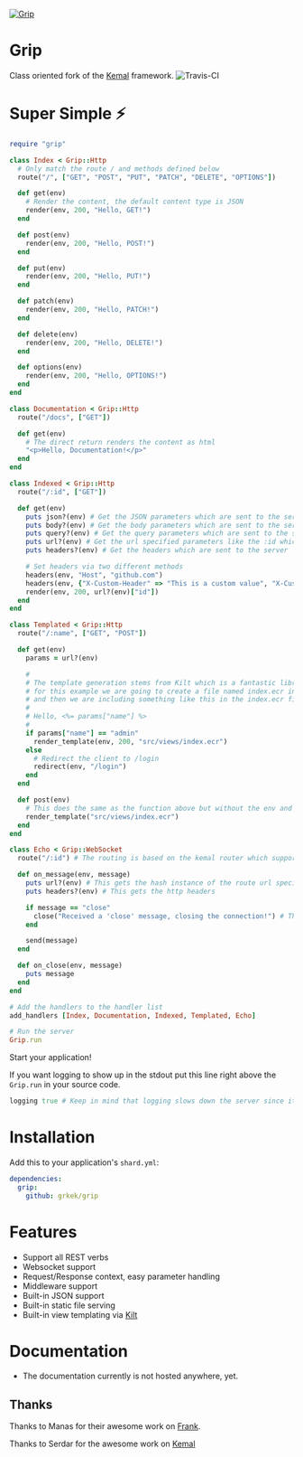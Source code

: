 
[![Grip](https://avatars0.githubusercontent.com/u/44188195?s=200&v=4)](https://github.com/grkek/grip)

# Grip

Class oriented fork of the [Kemal](https://kemalcr.com) framework.
![Travis-CI](https://travis-ci.com/grkek/grip.svg?branch=master)

# Super Simple ⚡️

```ruby
require "grip"

class Index < Grip::Http
  # Only match the route / and methods defined below
  route("/", ["GET", "POST", "PUT", "PATCH", "DELETE", "OPTIONS"])

  def get(env)
    # Render the content, the default content type is JSON
    render(env, 200, "Hello, GET!")
  end

  def post(env)
    render(env, 200, "Hello, POST!")
  end

  def put(env)
    render(env, 200, "Hello, PUT!")
  end

  def patch(env)
    render(env, 200, "Hello, PATCH!")
  end

  def delete(env)
    render(env, 200, "Hello, DELETE!")
  end

  def options(env)
    render(env, 200, "Hello, OPTIONS!")
  end
end

class Documentation < Grip::Http
  route("/docs", ["GET"])

  def get(env)
    # The direct return renders the content as html
    "<p>Hello, Documentation!</p>"
  end
end

class Indexed < Grip::Http
  route("/:id", ["GET"])

  def get(env)
    puts json?(env) # Get the JSON parameters which are sent to the server
    puts body?(env) # Get the body parameters which are sent to the server
    puts query?(env) # Get the query parameters which are sent to the server
    puts url?(env) # Get the url specified parameters like the :id which are sent to the server
    puts headers?(env) # Get the headers which are sent to the server

    # Set headers via two different methods
    headers(env, "Host", "github.com")
    headers(env, {"X-Custom-Header" => "This is a custom value", "X-Custom-Header-Two" => "This is a custom value"})
    render(env, 200, url?(env)["id"])
  end
end

class Templated < Grip::Http
  route("/:name", ["GET", "POST"])

  def get(env)
    params = url?(env)

    #
    # The template generation stems from Kilt which is a fantastic library,
    # for this example we are going to create a file named index.ecr in the src/views/ directory
    # and then we are including something like this in the index.ecr file:
    #
    # Hello, <%= params["name"] %>
    #
    if params["name"] == "admin"
      render_template(env, 200, "src/views/index.ecr")
    else
      # Redirect the client to /login
      redirect(env, "/login")
    end
  end

  def post(env)
    # This does the same as the function above but without the env and response code parameters.
    render_template("src/views/index.ecr")
  end
end

class Echo < Grip::WebSocket
  route("/:id") # The routing is based on the kemal router which supports the same routing powers.

  def on_message(env, message)
    puts url?(env) # This gets the hash instance of the route url specified variables
    puts headers?(env) # This gets the http headers

    if message == "close"
      close("Received a 'close' message, closing the connection!") # This closes the connection
    end

    send(message)
  end

  def on_close(env, message)
    puts message
  end
end

# Add the handlers to the handler list
add_handlers [Index, Documentation, Indexed, Templated, Echo]

# Run the server
Grip.run
```

Start your application!

If you want logging to show up in the stdout put this line right above the `Grip.run` in your source code.

```ruby
logging true # Keep in mind that logging slows down the server since it is an IO bound operation
```

# Installation

Add this to your application's `shard.yml`:

```yaml
dependencies:
  grip:
    github: grkek/grip
```

# Features

- Support all REST verbs
- Websocket support
- Request/Response context, easy parameter handling
- Middleware support
- Built-in JSON support
- Built-in static file serving
- Built-in view templating via [Kilt](https://github.com/jeromegn/kilt)

# Documentation

- The documentation currently is not hosted anywhere, yet.

## Thanks

Thanks to Manas for their awesome work on [Frank](https://github.com/manastech/frank).

Thanks to Serdar for the awesome work on [Kemal](https://github.com/kemalcr/kemal)
